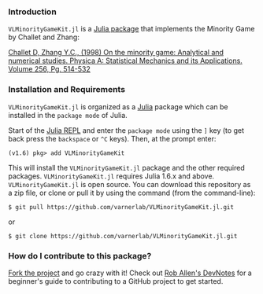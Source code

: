 ### Introduction
`VLMinorityGameKit.jl` is a [Julia package](https://docs.julialang.org/en/v1/stdlib/Pkg/) that implements the Minority Game by Challet and Zhang:

[Challet D, Zhang Y.C., (1998) On the minority game: Analytical and numerical studies. Physica A: Statistical Mechanics and its Applications. Volume 256, Pg. 514-532](https://arxiv.org/abs/cond-mat/9805084)

### Installation and Requirements 
`VLMinorityGameKit.jl` is organized as a [Julia](http://julialang.org) package which can be installed in the ``package mode`` of Julia.

Start of the [Julia REPL](https://docs.julialang.org/en/v1/stdlib/REPL/index.html) and enter the ``package mode`` using the ``]`` key (to get back press the ``backspace`` or ``^C`` keys). Then, at the prompt enter:

    (v1.6) pkg> add VLMinorityGameKit

This will install the `VLMinorityGameKit.jl` package and the other required packages. `VLMinorityGameKit.jl` requires Julia 1.6.x and above.
`VLMinorityGameKit.jl` is open source. You can download this repository as a zip file, or clone or pull it by using the command (from the command-line):

	$ git pull https://github.com/varnerlab/VLMinorityGameKit.jl.git

or

	$ git clone https://github.com/varnerlab/VLMinorityGameKit.jl.git

### How do I contribute to this package?
[Fork the project](https://guides.github.com/activities/forking/) and go crazy with it!
Check out [Rob Allen's DevNotes](https://akrabat.com/the-beginners-guide-to-contributing-to-a-github-project/)
for a beginner's guide to contributing to a GitHub project to get started. 


